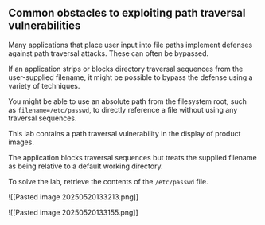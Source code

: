 ## Common obstacles to exploiting path traversal vulnerabilities

Many applications that place user input into file paths implement defenses against path traversal attacks. These can often be bypassed.

If an application strips or blocks directory traversal sequences from the user-supplied filename, it might be possible to bypass the defense using a variety of techniques.

You might be able to use an absolute path from the filesystem root, such as `filename=/etc/passwd`, to directly reference a file without using any traversal sequences.


This lab contains a path traversal vulnerability in the display of product images.

The application blocks traversal sequences but treats the supplied filename as being relative to a default working directory.

To solve the lab, retrieve the contents of the `/etc/passwd` file.

![[Pasted image 20250520133213.png]]

![[Pasted image 20250520133155.png]]